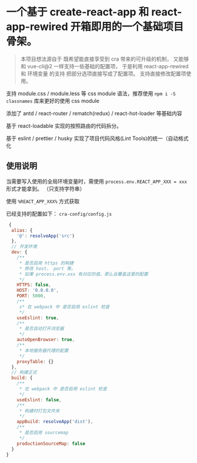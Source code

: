 # 一个基于 create-react-app 和 react-app-rewired 开箱即用的一个基础项目骨架。

> 本项目想法源自于 既希望能直接享受到 cra 带来的可升级的机制，
> 又能够和 vue-cli@2 一样支持一些基础的配置项，
> 于是利用 react-app-rewired 和 环境变量 的支持 把部分选项直接写成了配置项。
> 支持直接修改配置项使用。

支持 module.css / module.less 等 css module 语法，推荐使用 `npm i -S classnames` 库来更好的使用 css module

添加了 antd / react-router / rematch(redux) / react-hot-loader 等基础内容

基于 react-loadable 实现的按照路由的代码拆分。

基于 eslint / prettier / husky 实现了项目代码风格(Lint Tools)的统一（自动格式化

## 使用说明

当需要写入使用的全局环境变量时，需使用 `process.env.REACT_APP_XXX = xxx` 形式才能拿到。 （只支持字符串）

使用 `%REACT_APP_XXX%` 方式获取


已经支持的配置如下： `cra-config/config.js`


```js
 {
  alias: {
    '@': resolveApp('src')
  },
  // 开发环境
  dev: {
    /**
     * 是否启用 https 的构建
     * 修改 host， port 等。
     * 如果 process.env.xxx 有对应的值，那么会覆盖这里的配置
     */
    HTTPS: false,
    HOST: '0.0.0.0',
    PORT: 5000,
    /**
     s* 在 webpack 中 是否启用 eslint 检查
     */
    useEslint: true,
    /**
     * 是否自动打开浏览器
     */
    autoOpenBrowser: true,
    /**
     * 本地服务器代理的配置
     */
    proxyTable: {}
  },
  // 构建正式
  build: {
    /**
     * 在 webpack 中 是否启用 eslint 检查
     */
    useEslint: false,
    /**
     * 构建时打包文件夹
     */
    appBuild: resolveApp('dist'),
    /**
     * 是否启用 sourcemap
     */
    productionSourceMap: false
  }
}

```

